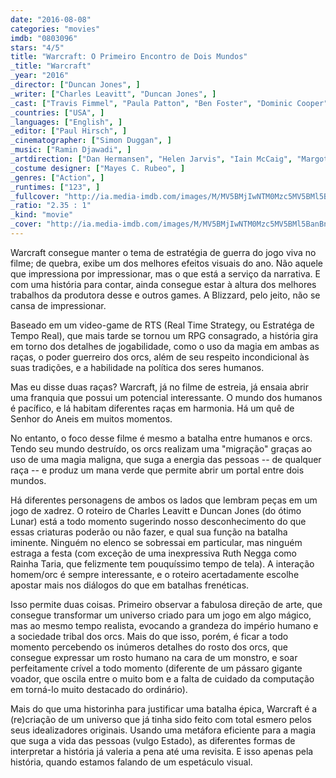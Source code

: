 ```yaml
---
date: "2016-08-08"
categories: "movies"
imdb: "0803096"
stars: "4/5"
title: "Warcraft: O Primeiro Encontro de Dois Mundos"
_title: "Warcraft"
_year: "2016"
_director: ["Duncan Jones", ]
_writer: ["Charles Leavitt", "Duncan Jones", ]
_cast: ["Travis Fimmel", "Paula Patton", "Ben Foster", "Dominic Cooper", "Toby Kebbell", "Ben Schnetzer", "Robert Kazinsky", "Clancy Brown", "Daniel Wu", ]
_countries: ["USA", ]
_languages: ["English", ]
_editor: ["Paul Hirsch", ]
_cinematographer: ["Simon Duggan", ]
_music: ["Ramin Djawadi", ]
_artdirection: ["Dan Hermansen", "Helen Jarvis", "Iain McCaig", "Margot Ready", "William Ladd Skinner", "Grant Van Der Slagt", ]
_costume designer: ["Mayes C. Rubeo", ]
_genres: ["Action", ]
_runtimes: ["123", ]
_fullcover: "http://ia.media-imdb.com/images/M/MV5BMjIwNTM0Mzc5MV5BMl5BanBnXkFtZTgwMDk5NDU1ODE@.jpg"
_ratio: "2.35 : 1"
_kind: "movie"
_cover: "http://ia.media-imdb.com/images/M/MV5BMjIwNTM0Mzc5MV5BMl5BanBnXkFtZTgwMDk5NDU1ODE@._V1._SX88_SY140_.jpg"
---
```

Warcraft consegue manter o tema de estratégia de guerra do jogo viva no filme; de quebra, exibe um dos melhores efeitos visuais do ano. Não aquele que impressiona por impressionar, mas o que está a serviço da narrativa. E com uma história para contar, ainda consegue estar à altura dos melhores trabalhos da produtora desse e outros games. A Blizzard, pelo jeito, não se cansa de impressionar.

Baseado em um video-game de RTS (Real Time Strategy, ou Estratéga de Tempo Real), que mais tarde se tornou um RPG consagrado, a história gira em torno dos detalhes de jogabilidade, como o uso da magia em ambas as raças, o poder guerreiro dos orcs, além de seu respeito incondicional às suas tradições, e a habilidade na política dos seres humanos.

Mas eu disse duas raças? Warcraft, já no filme de estreia, já ensaia abrir uma franquia que possui um potencial interessante. O mundo dos humanos é pacífico, e lá habitam diferentes raças em harmonia. Há um quê de Senhor do Aneis em muitos momentos.

No entanto, o foco desse filme é mesmo a batalha entre humanos e orcs. Tendo seu mundo destruído, os orcs realizam uma "migração" graças ao uso de uma magia maligna, que suga a energia das pessoas -- de qualquer raça -- e produz um mana verde que permite abrir um portal entre dois mundos.

Há diferentes personagens de ambos os lados que lembram peças em um jogo de xadrez. O roteiro de Charles Leavitt e Duncan Jones (do ótimo Lunar) está a todo momento sugerindo nosso desconhecimento do que essas criaturas poderão ou não fazer, e qual sua função na batalha iminente. Ninguém no elenco se sobressai em particular, mas ninguém estraga a festa (com exceção de uma inexpressiva Ruth Negga como Rainha Taria, que felizmente tem pouquíssimo tempo de tela). A interação homem/orc é sempre interessante, e o roteiro acertadamente escolhe apostar mais nos diálogos do que em batalhas frenéticas.

Isso permite duas coisas. Primeiro observar a fabulosa direção de arte, que consegue transformar um universo criado para um jogo em algo mágico, mas ao mesmo tempo realista, evocando a grandeza do império humano e a sociedade tribal dos orcs. Mais do que isso, porém, é ficar a todo momento percebendo os inúmeros detalhes do rosto dos orcs, que consegue expressar um rosto humano na cara de um monstro, e soar perfeitamente crível a todo momento (diferente de um pássaro gigante voador, que oscila entre o muito bom e a falta de cuidado da computação em torná-lo muito destacado do ordinário).

Mais do que uma historinha para justificar uma batalha épica, Warcraft é a (re)criação de um universo que já tinha sido feito com total esmero pelos seus idealizadores originais. Usando uma metáfora eficiente para a magia que suga a vida das pessoas (vulgo Estado), as diferentes formas de interpretar a história já valeria a pena até uma revisita. E isso apenas pela história, quando estamos falando de um espetáculo visual.

